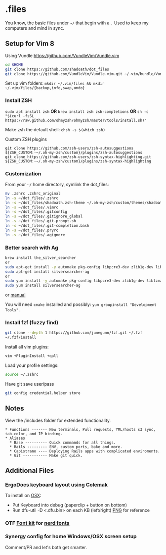 # .files
You know, the basic files under `~/` that begin with a `.`
Used to keep my computers and mind in sync.

## Setup for Vim 8
Using Vundle https://github.com/VundleVim/Vundle.vim
``` bash
cd $HOME
git clone https://github.com/shadoath/dot_files
git clone https://github.com/VundleVim/Vundle.vim.git ~/.vim/bundle/Vundle.vim
```

Set up vim folders:
`mkdir ~/.vim/files && mkdir ~/.vim/files/{backup,info,swap,undo}`

### Install ZSH
`sudo apt install zsh` **OR** `brew install zsh zsh-completions` **OR** `sh -c "$(curl -fsSL https://raw.github.com/ohmyzsh/ohmyzsh/master/tools/install.sh)"`

Make zsh the default shell:
`chsh -s $(which zsh)`

Custom ZSH plugins
```
git clone https://github.com/zsh-users/zsh-autosuggestions ${ZSH_CUSTOM:-~/.oh-my-zsh/custom}/plugins/zsh-autosuggestions
git clone https://github.com/zsh-users/zsh-syntax-highlighting.git ${ZSH_CUSTOM:-~/.oh-my-zsh/custom}/plugins/zsh-syntax-highlighting
```

### Customization
From your `~/` home directory, symlink the dot_files:
```bash
mv .zshrc .zshrc_original
ln -s ~/dot_files/.zshrc
ln -s ~/dot_files/shadoath.zsh-theme ~/.oh-my-zsh/custom/themes/shadoath.zsh-theme
ln -s ~/dot_files/.vimrc
ln -s ~/dot_files/.gitconfig
ln -s ~/dot_files/.gitignore_global
ln -s ~/dot_files/.git-prompt.sh
ln -s ~/dot_files/.git-completion.bash
ln -s ~/dot_files/.pryrc
ln -s ~/dot_files/.agignore
```

### Better search with Ag
```bash
brew install the_silver_searcher
or
sudo apt-get install -y automake pkg-config libpcre3-dev zlib1g-dev liblzma-dev
sudo apt-get install silversearcher-ag
or
sudo yum install -y automake pkg-config libpcre3-dev zlib1g-dev liblzma-dev
sudo yum install silversearcher-ag
```
or
[manual](https://gist.github.com/rkaneko/988c3964a3177eb69b75)

You will need `cmake` installed and possibly: `yum groupinstall "Development Tools"`.

### Install fzf (fuzzy find)
```bash
git clone --depth 1 https://github.com/junegunn/fzf.git ~/.fzf
~/.fzf/install
```

Install all vim plugins:
```bash
vim +PluginInstall +qall
```

Load your profile settings:
```bash
source ~/.zshrc
```

Have git save user/pass
```bash
git config credential.helper store
```

## Notes
View the /includes folder for extended functionality.
```
* Functions ------- New terminals, Pull requests, YML/hosts s3 sync, tab-color, and IP binding.
* Aliases
  * Base ---------- Quick commands for all things.
  * Rails --------- ENV, custom ports, bake and more.
  * Capistrano ---- Deploying Rails apps with complicated enviroments.
  * Git ----------- Make git quick.
```

## Additional Files
### [ErgoDocs keyboard](https://input.club/configurator-ergodox/) layout using [Colemak](https://colemak.com/Learn)
To install on [OSX](https://github.com/kiibohd/controller/wiki/Loading-DFU-Firmware#mac-osx):
 - Put Keyboard into debug (paperclip + button on bottom)
 - Run dfu-util -D <.dfu.bin> on each KB (left/right)
[PNG](https://github.com/shadoath/dot_files/blob/master/vim-colemak.jpg) for reference

### OTF [Font kit](https://github.com/shadoath/dot_files/blob/master/include/Droid%20Sans%20Mono%20for%20Powerline%20Nerd%20Font%20Complete.otf) for [nerd fonts](https://github.com/ryanoasis/nerd-fonts)

### Synergy config for home Windows/OSX screen setup

Comment/PR and let's both get smarter.
